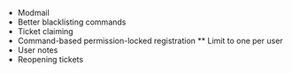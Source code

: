 * Modmail
* Better blacklisting commands
* Ticket claiming
* Command-based permission-locked registration
** Limit to one per user
* User notes
* Reopening tickets